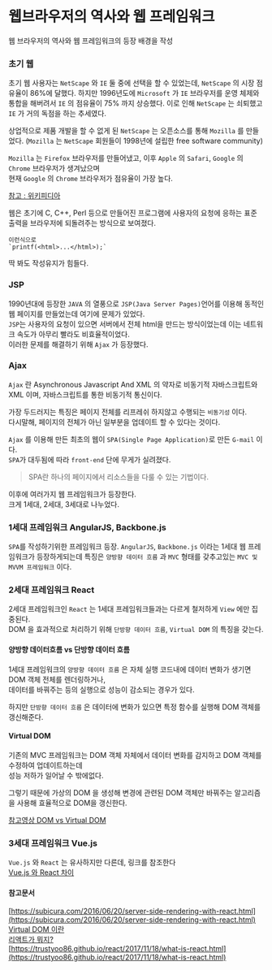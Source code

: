 # 웹브라우저의 역사와 웹 프레임워크
웹 브라우저의 역사와 웹 프레임워크의 등장 배경을 작성


### 초기 웹
초기 웹 사용자는 `NetScape` 와 `IE` 둘 중에 선택을 할 수 있었는데, `NetScape` 의 시장 점유율이 86%에 달했다. 하지만 1996년도에 `Microsoft` 가 `IE` 브라우저를 운영 체제와 통합을 해버려서 `IE` 의 점유율이 75% 까지 상승했다. 이로 인해 `NetScape` 는 쇠퇴했고 `IE` 가 거의 독점을 하는 추세였다.

상업적으로 제품 개발을 할 수 없게 된 `NetScape` 는 오픈소스를 통해 `Mozilla` 를 만들었다. (`Mozilla` 는 `NetScape` 회원들이 1998년에 설립한 free software community)  

`Mozilla` 는 `Firefox` 브라우저를 만들어냈고, 이후 `Apple` 의 `Safari`, `Google` 의 `Chrome` 브라우저가 생겨났으며  
현재 `Google` 의 `Chrome` 브라우저가 점유율이 가장 높다.

[참고 : 위키피디아](https://en.wikipedia.org/wiki/History_of_the_web_browser)

웹은 초기에 C, C++, Perl 등으로 만들어진 프로그램에 사용자의 요청에 응하는 표준 출력을 브라우저에 되돌려주는 방식으로 보여졌다.
```
이런식으로
`printf(<html>...</html>);`
```

딱 봐도 작성유지가 힘들다.

### JSP

1990년대에 등장한 `JAVA` 의 열풍으로 `JSP(Java Server Pages)`언어를 이용해 동적인 웹 페이지를 만들었는데 여기에 문제가 있었다.  
`JSP`는 사용자의 요청이 있으면 서버에서 전체 html을 만드는 방식이었는데 이는 네트워크 속도가 아무리 빨라도 비효율적이었다.  
이러한 문제를 해결하기 위해 `Ajax` 가 등장했다.

### Ajax
`Ajax` 란 Asynchronous Javascript And XML 의 약자로 비동기적 자바스크립트와 XML 이며, 자바스크립트를 통한 비동기적 통신이다.  

가장 두드러지는 특징은 페이지 전체를 리프레쉬 하지않고 수행되는 `비동기성` 이다.  
다시말해, 페이지의 전체가 아닌 일부분을 업데이트 할 수 있다는 것이다.

`Ajax` 를 이용해 만든 최초의 웹이 `SPA(Single Page Application)`로 만든 `G-mail` 이다.  
`SPA`가 대두됨에 따라 `front-end` 단에 무게가 실려졌다.  

> SPA란 하나의 페이지에서 리소스들을 다룰 수 있는 기법이다.

이후에 여러가지 웹 프레임워크가 등장한다.  
크게 1세대, 2세대, 3세대로 나누었다.

### 1세대 프레임워크 AngularJS, Backbone.js
`SPA`를 작성하기위한 프레임워크 등장.
`AngularJS`, `Backbone.js` 이라는 1세대 웹 프레임워크가 등장하게되는데
특징은 `양방향 데이터 흐름` 과 `MVC` 형태를 갖추고있는 `MVC 및 MVVM 프레임워크` 이다.


### 2세대 프레임워크 React
2세대 프레임워크인 `React` 는 1세대 프레임워크들과는 다르게 철저하게 `View` 에만 집중된다.  
DOM 을 효과적으로 처리하기 위해 `단방향 데이터 흐름`, `Virtual DOM` 의 특징을 갖는다.


#### 양방향 데이터흐름 vs 단방향 데이터 흐름
1세대 프레임워크의 `양방향 데이터 흐름` 은 자체 실행 코드내에 데이터 변화가 생기면 DOM 객체 전체를 렌더링하거나,  
데이터를 바꿔주는 등의 실행으로 성능이 감소되는 경우가 있다.

하지만 `단방향 데이터 흐름` 은 데이터에 변화가 있으면 특정 함수를 실행해 DOM 객체를 갱신해준다.

#### Virtual DOM
기존의 MVC 프레임워크는 DOM 객체 자체에서 데이터 변화를 감지하고 DOM 객체를 수정하여 업데이트하는데  
성능 저하가 일어날 수 밖에없다.  

그렇기 때문에 가상의 DOM 을 생성해 변경에 관련된 DOM 객체만 바꿔주는 알고리즘을 사용해 효율적으로 DOM을 갱신한다.  

[참고영상 DOM vs Virtual DOM](https://www.youtube.com/watch?v=BYbgopx44vo)

### 3세대 프레임워크 Vue.js
`Vue.js` 와 `React` 는 유사하지만 다른데, 링크를 참조한다  
[Vue.js 와 React 차이](https://kr.vuejs.org/v2/guide/comparison.html)



#### 참고문서
[https://subicura.com/2016/06/20/server-side-rendering-with-react.html](https://subicura.com/2016/06/20/server-side-rendering-with-react.html)  
[Virtual DOM 이란](https://velopert.com/3236)  
[리액트가 뭐지?](https://trustyoo86.github.io/react/2017/11/18/what-is-react.html)  
[https://trustyoo86.github.io/react/2017/11/18/what-is-react.html](https://trustyoo86.github.io/react/2017/11/18/what-is-react.html)
